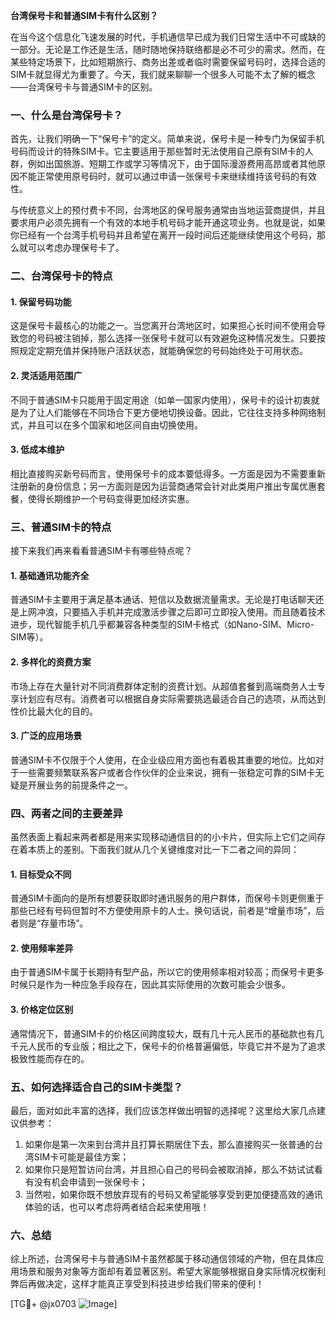 **台湾保号卡和普通SIM卡有什么区别？**

在当今这个信息化飞速发展的时代，手机通信早已成为我们日常生活中不可或缺的一部分。无论是工作还是生活，随时随地保持联络都是必不可少的需求。然而，在某些特定场景下，比如短期旅行、商务出差或者临时需要保留号码时，选择合适的SIM卡就显得尤为重要了。今天，我们就来聊聊一个很多人可能不太了解的概念——台湾保号卡与普通SIM卡的区别。

### 一、什么是台湾保号卡？

首先，让我们明确一下“保号卡”的定义。简单来说，保号卡是一种专门为保留手机号码而设计的特殊SIM卡。它主要适用于那些暂时无法使用自己原有SIM卡的人群，例如出国旅游、短期工作或学习等情况下，由于国际漫游费用高昂或者其他原因不能正常使用原号码时，就可以通过申请一张保号卡来继续维持该号码的有效性。

与传统意义上的预付费卡不同，台湾地区的保号服务通常由当地运营商提供，并且要求用户必须先拥有一个有效的本地手机号码才能开通这项业务。也就是说，如果你已经有一个台湾手机号码并且希望在离开一段时间后还能继续使用这个号码，那么就可以考虑办理保号卡了。

### 二、台湾保号卡的特点

#### 1. **保留号码功能**
这是保号卡最核心的功能之一。当您离开台湾地区时，如果担心长时间不使用会导致您的号码被注销掉，那么选择一张保号卡就可以有效避免这种情况发生。只要按照规定定期充值并保持账户活跃状态，就能确保您的号码始终处于可用状态。

#### 2. **灵活适用范围广**
不同于普通SIM卡只能用于固定用途（如单一国家内使用），保号卡的设计初衷就是为了让人们能够在不同场合下更方便地切换设备。因此，它往往支持多种网络制式，并且可以在多个国家和地区间自由切换使用。

#### 3. **低成本维护**
相比直接购买新号码而言，使用保号卡的成本要低得多。一方面是因为不需要重新注册新的身份信息；另一方面则是因为运营商通常会针对此类用户推出专属优惠套餐，使得长期维护一个号码变得更加经济实惠。

### 三、普通SIM卡的特点

接下来我们再来看看普通SIM卡有哪些特点呢？

#### 1. **基础通讯功能齐全**
普通SIM卡主要用于满足基本通话、短信以及数据流量需求。无论是打电话聊天还是上网冲浪，只要插入手机并完成激活步骤之后即可立即投入使用。而且随着技术进步，现代智能手机几乎都兼容各种类型的SIM卡格式（如Nano-SIM、Micro-SIM等）。

#### 2. **多样化的资费方案**
市场上存在大量针对不同消费群体定制的资费计划。从超值套餐到高端商务人士专享计划应有尽有。消费者可以根据自身实际需要挑选最适合自己的选项，从而达到性价比最大化的目的。

#### 3. **广泛的应用场景**
普通SIM卡不仅限于个人使用，在企业级应用方面也有着极其重要的地位。比如对于一些需要频繁联系客户或者合作伙伴的企业来说，拥有一张稳定可靠的SIM卡无疑是开展业务的前提条件之一。

### 四、两者之间的主要差异

虽然表面上看起来两者都是用来实现移动通信目的的小卡片，但实际上它们之间存在着本质上的差别。下面我们就从几个关键维度对比一下二者之间的异同：

#### 1. **目标受众不同**
普通SIM卡面向的是所有想要获取即时通讯服务的用户群体，而保号卡则更侧重于那些已经有号码但暂时不方便使用原卡的人士。换句话说，前者是“增量市场”，后者则是“存量市场”。

#### 2. **使用频率差异**
由于普通SIM卡属于长期持有型产品，所以它的使用频率相对较高；而保号卡更多时候只是作为一种应急手段存在，因此其实际使用的次数可能会少很多。

#### 3. **价格定位区别**
通常情况下，普通SIM卡的价格区间跨度较大，既有几十元人民币的基础款也有几千元人民币的专业版；相比之下，保号卡的价格普遍偏低，毕竟它并不是为了追求极致性能而存在的。

### 五、如何选择适合自己的SIM卡类型？

最后，面对如此丰富的选择，我们应该怎样做出明智的选择呢？这里给大家几点建议供参考：

1. 如果你是第一次来到台湾并且打算长期居住下去，那么直接购买一张普通的台湾SIM卡可能是最佳方案；
2. 如果你只是短暂访问台湾，并且担心自己的号码会被取消掉，那么不妨试试看有没有机会申请到一张保号卡；
3. 当然啦，如果你既不想放弃现有的号码又希望能够享受到更加便捷高效的通讯体验的话，也可以考虑将两者结合起来使用哦！

### 六、总结

综上所述，台湾保号卡与普通SIM卡虽然都属于移动通信领域的产物，但在具体应用场景和服务对象等方面却有着显著区别。希望大家能够根据自身实际情况权衡利弊后再做决定，这样才能真正享受到科技进步给我们带来的便利！

[TG💪+ @jx0703 ![Image](https://github.com/user-attachments/assets/dbca1d08-cadb-493c-b0ec-ad6f7a83f270)]
